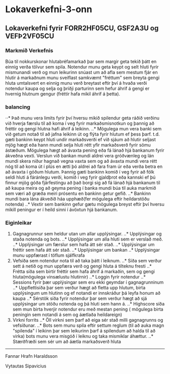 # Lokaverkefni-3-onn
## Lokaverkefni fyrir FORR2HF05CU, GSF2A3U og VEFÞ2VF05CU
### Markmið Verkefnis
Búa til nokkurskonar hlutabréfamarkað þar sem margir geta tekið þátt en einnig verða tölvur sem spila. Notendur munu geta keypt og selt
hluti fyrir mismunandi verð og mun leikurinn snúast um að afla sem mestum fjár en hlutir á markaðnum munu sveiflast samkvæmt "fréttum"
sem breyta gengi hluta umtalsvert en einnig munu verð breytast eftir því á hvaða verði notendur kaupa og selja og þriðji parturinn sem 
hefur áhrif á gengi er hvernig hlutnum gengur (fréttir hafa mikil áhrif á þetta).
### balancing
⋅⋅* Það munu vera limits fyrir því hversu mikið spilendur geta ráðið verðinu við hverja færslu til að koma í
veg fyrir markaðsmisnotkun og þannig að fréttir og gengi hlutna hafi áhrif á leikinn.
..* Mögulega mun vera banki sem við getum notað til að jafna leikinn út og flýta fyrir hlutum ef þess þarf. t.d. gæti bankinn keypt hluti undir
markaðsverði ef við sjáum að hlutir seljast mjög hægt eða hann mundi selja hluti rétt yfir markaðsverð fyrir sömu ástæðum. Mögulega hægt að
ávaxta pening eða fá lánað hjá bankanum fyrir ákveðna vexti. Verslun við bankan mundi aldrei vera gróðvænleg og lán mundi skera niður 
hagnað vegna vaxta sem og að ávaxta mundi vera rétt nóg til að koma út í plús en ætti þó aldrei að fara fram úr eða verða betra en að
ávaxta í góðum hlutum. Þannig gæti bankinn komið í veg fyrir að fólk seldi hluti á fáránlegu verði, komið í veg fyrir gjaldþrot eða kannski
ef þú finnur mjög góða fjárfestingu að það borgi sig að fá lánað hjá bankanum til að kaupa meira og að geyma pening í banka mundi búa til
auka markmið sem væri að græða meiri prósentu en bankinn getur gefið.
..* Bankinn mundi bara lána ákveðið háa upphæð(fer mögulega eftir heildarstöðu notenda)
..* Vextir sem bankinn gefur gætu mögulega breyst eftir því hversu mikill peningur er í heild sinni í ávöxtun hjá bankanum.
### Eiginleikar
1. Gagnagrunnur sem heldur utan um allar upplýsingar.
..* Upplýsingar og staða notenda og bots.
..* Upplýsingar um alla hluti sem er verslað með.
..* Upplýsingar um færslur sem hafa átt sér stað.
..* Upplýsingar um fréttir sem hafa átt sér stað.
..* Upplýsingar um bankan
..* Upplýsingar munu uppfærast í töflum sjálfkrafa 
2. Vefsíða sem notendur nota til að taka þátt í leiknum.
..* Síða sem verður sett á netið og mun uppfæra verð og gengi hluta á tilteknu fresti
..* Frétta síða sem birtir fréttir sem hafa áhrif á markaðin, sem og gengi hluta(mögulega vinsælustu hlutirnir)
..* Loggin fyrir notendur
..* Sessions fyrir þær upplýsingar sem eru ekki geymdar í gagnagrunninum
..* Uppflettisíða þar sem verður hægt að fletta upp hlutum, birta upplýsingum um hlutinn og ef notandi er innskráður þá leyfa honum 
að kaupa
..* Sérstök síða fyrir notendur þar sem verður hægt að sjá upplýsingar um stöðu notenda og þá hluti sem hann á.
..* Highscore síða sem mun birta hverjir notendur eru með mestan pening ( mögulega birta peningin sem notandi á sem og áætlaða heildareign)
3. Virkni forrits
..* Öll virkni sem þarf að eiga sér stað milli gagnagrunns og vefsíðunar. 
..* Bots sem munu spila eftir settum reglum (til að auka magn "spilenda" í leikinn þar sem leikurinn þarf á spilendum að halda til að virka)
bots munu vera misgóð í leiknu og taka mismiklar áhættur.
..* Stærðfræði sem sér um að áætla markaðsverð hluta
---
 Fannar Hrafn Haraldsson
 
 Vytautas Sipavicius
